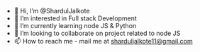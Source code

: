 - 👋 Hi, I’m @ShardulJalkote
- 👀 I’m interested in Full stack Development
- 🌱 I’m currently learning node JS & Python
- 💞️ I’m looking to collaborate on project related to node JS
- 📫 How to reach me - mail me at sharduljalkote11@gmail.com

<!---
ShardulJalkote/ShardulJalkote is a ✨ special ✨ repository because its `README.md` (this file) appears on your GitHub profile.
You can click the Preview link to take a look at your changes.
--->
